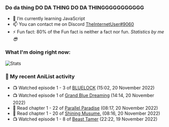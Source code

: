 ### Do da thing DO DA THING DO DA THINGGGGGGGGGGG

<!-- **TheInternetUser0/TheInternetUser0** is a ✨ _special_ ✨ repository because its `README.md` (this file) appears on your GitHub profile. -->


- 🌱 I’m currently learning JavaScript
- 📫 You can contact me on Discord [TheInternetUser#9060](https://discord.com/users/534117072796385300)
- ⚡ Fun fact: 80% of the Fun fact is neither a fact nor fun. _Statistics by me 😎_

### What I'm doing right now:
![Stats](https://discord.c99.nl/widget/theme-3/534117072796385300.png)

### 🌸 My recent AniList activity

<!-- ANILIST_ACTIVITY:start -->

-   📺 Watched episode 1 - 3 of [BLUELOCK](https://anilist.co/anime/137822) (15:02, 20 November 2022)
-   📺 Watched episode 1 of [Grand Blue Dreaming](https://anilist.co/anime/100922) (14:14, 20 November 2022)
-   📖 Read chapter 1 - 22 of [Parallel Paradise](https://anilist.co/manga/98543) (08:17, 20 November 2022)
-   📖 Read chapter 1 - 20 of [Shining Musume.](https://anilist.co/manga/37484) (08:16, 20 November 2022)
-   📺 Watched episode 1 - 8 of [Beast Tamer](https://anilist.co/anime/150695) (22:22, 19 November 2022)

<!-- ANILIST_ACTIVITY:end -->
